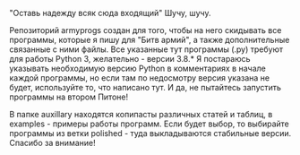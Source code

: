 "Оставь надежду всяк сюда входящий"
Шучу, шучу.

Репозиторий armyprogs создан для того, чтобы на него скидывать все программы, которые я пишу для "Битв армий", а также дополнительные связанные с ними файлы.
Все указанные тут программы (.py) требуют для работы Python 3, желательно - версии 3.8.*
Я постараюсь указывать необходимую версию Python в комментариях в начале каждой программы, но если там по недосмотру версия указана не будет, используйте то, что написано тут.
И да, не пытайтесь запустить программы на втором Питоне! 


В папке auxillary находятся копипасты различных статей и таблиц, в examples - примеры работы программ.
Если будет выбор, то выбирайте программы из ветки polished - туда выкладываются стабильные версии.
Спасибо за внимание!
